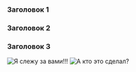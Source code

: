 ### Заголовок 1
### Заголовок 2
### Заголовок 3
![Я слежу за вами!!!](https://buzulukmedia.ru/wp-content/uploads/2020/06/162-2.jpg)
![А кто это сделал?](https://s00.yaplakal.com/pics/pics_original/3/6/6/14959663.jpg)

